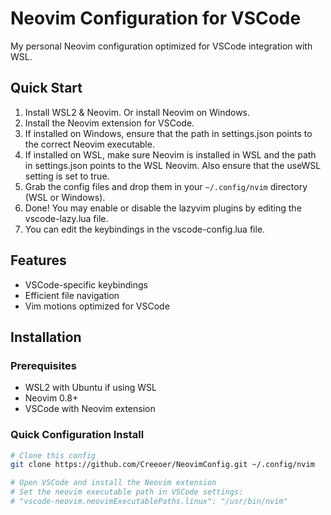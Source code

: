 # Neovim Configuration for VSCode

My personal Neovim configuration optimized for VSCode integration with WSL.

## Quick Start

1. Install WSL2 & Neovim. Or install Neovim on Windows.
2. Install the Neovim extension for VSCode.
3. If installed on Windows, ensure that the path in settings.json points to the correct Neovim executable.
4. If installed on WSL, make sure Neovim is installed in WSL and the path in settings.json points to the WSL Neovim. Also ensure that the useWSL setting is set to true.
5. Grab the config files and drop them in your `~/.config/nvim` directory (WSL or Windows).
6. Done! You may enable or disable the lazyvim plugins by editing the vscode-lazy.lua file.
7. You can edit the keybindings in the vscode-config.lua file.

## Features

- VSCode-specific keybindings
- Efficient file navigation
- Vim motions optimized for VSCode

## Installation

### Prerequisites

- WSL2 with Ubuntu if using WSL
- Neovim 0.8+
- VSCode with Neovim extension

### Quick Configuration Install

```bash
# Clone this config
git clone https://github.com/Creeoer/NeovimConfig.git ~/.config/nvim

# Open VSCode and install the Neovim extension
# Set the neovim executable path in VSCode settings:
# "vscode-neovim.neovimExecutablePaths.linux": "/usr/bin/nvim"
